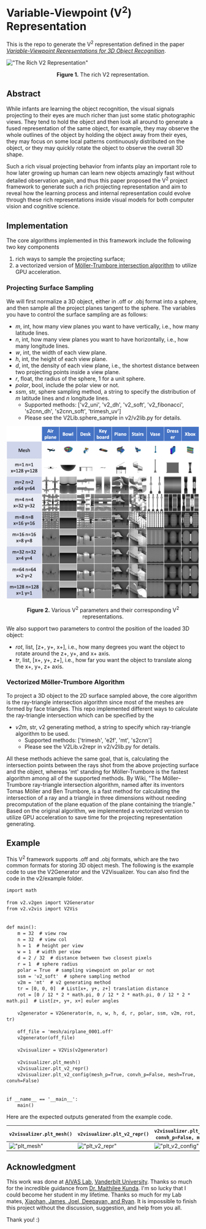 # Variable-Viewpoint (V<sup>2</sup>) Representation
This is the repo to generate the V<sup>2</sup> representation defined in the paper
[_Variable-Viewpoint Representations for 3D Object Recognition_](https://arxiv.org/pdf/2002.03131.pdf).

!["The Rich V2 Representation"](readme/v2_sample_1.gif)
<p style="text-align: center;"><b>Figure 1.</b> The rich V2 representation.</p>

## Abstract
While infants are learning the object recognition, the visual signals projecting to their eyes are
much richer than just some static photographic views. They tend to hold the object and then look all
around to generate a fused representation of the same object, for example, they may observe the whole
outlines of the object by holding the object away from their eyes, they may focus on some local patterns
continuously distributed on the object, or they may quickly rotate the object to observe the overall 3D
shape.   

Such a rich visual projecting behavior from infants play an important role to how later growing up human
can learn new objects amazingly fast without detailed observation again, and thus this paper proposed the
V<sup>2</sup> project framework to generate such a rich projecting representation and aim to reveal how
the learning process and internal representation could evolve through these rich representations inside
visual models for both computer vision and cognitive science.

## Implementation
The core algorithms implemented in this framework include the following two key components
1. rich ways to sample the projecting surface;
2. a vectorized version of 
[Möller-Trumbore intersection algorithm](https://en.wikipedia.org/wiki/M%C3%B6ller%E2%80%93Trumbore_intersection_algorithm)
to utilize GPU acceleration.

### Projecting Surface Sampling
We will first normalize a 3D object, either in .off or .obj format into a sphere, and then sample
all the project planes tangent to the sphere. The variables you have to control the surface sampling are as follows:
- _m_, int, how many view planes you want to have vertically, i.e., how many latitude lines.
- _n_, int, how many view planes you want to have horizontally, i.e., how many longitude lines.
- _w_, int, the width of each view plane.
- _h_, int, the height of each view plane.
- _d_, int, the density of each view plane, i.e., the shortest distance between two projecting points inside a view plane.
- _r_, float, the radius of the sphere, 1 for a unit sphere. 
- _polar_, bool, include the polar view or not.
- _ssm_, str, sphere sampling method, a string to specify the distribution of _m_ latitude lines and _n_
longitude lines.
  - Supported methods: ['v2_uni', 'v2_dh', 'v2_soft', 'v2_fibonacci', 's2cnn_dh', 's2cnn_soft', 'trimesh_uv']
  - Please see the V2Lib.sphere_sample in v2/v2lib.py for details. 

!["Various V2 parameters and their corresponding V2 representations"](readme/v2_sample_2.png)
<p style="text-align: center;"><b>Figure 2.</b> Various V<sup>2</sup> parameters and their corresponding
V<sup>2</sup> representations.</p>

We also support two parameters to control the position of the loaded 3D object:
- _rot_, list, [z+, y+, x+], i.e., how many degrees you want the object to rotate around the z+, y+, and x+ axis.
- _tr_, list, [x+, y+, z+], i.e., how far you want the object to translate along the x+, y+, z+ axis.

### Vectorized Möller-Trumbore Algorithm
To project a 3D object to the 2D surface sampled above, the core algorithm is the ray-triangle intersection algorithm
since most of the meshes are formed by face triangles.
This repo implemented different ways to calculate the ray-triangle intersection which can be specified by the
- _v2m_, str, v2 generating method, a string to specify which ray-triangle algorithm to be used.
  - Supported methods: ['trimesh', 'e2f', 'mt', 's2cnn']
  - Please see the V2Lib.v2repr in v2/v2lib.py for details.
  
All these methods achieve the same goal, that is, calculating the intersection points between the rays shot from the above
projecting surface and the object, whereas 'mt' standing for Möller-Trumbore is the fastest algorithm among all
of the supported methods. By Wiki, "The Möller–Trumbore ray-triangle intersection algorithm, named after its inventors
Tomas Möller and Ben Trumbore, is a fast method for calculating the intersection of a ray and a triangle in three
dimensions without needing precomputation of the plane equation of the plane containing the triangle." Based on the
original algorithm, we implemented a vectorized version to utilize GPU acceleration to save time for the projecting
representation generating.

## Example
This V<sup>2</sup> framework supports .off and .obj formats, which are the two common formats for storing
3D object mesh. The following is the example code to use the V2Generator and the V2Visualizer. You can also
find the code in the v2/example folder.
```
import math

from v2.v2gen import V2Generator
from v2.v2vis import V2Vis


def main():
    m = 32  # view row
    n = 32  # view col
    h = 1  # height per view
    w = 1  # width per view
    d = 2 / 32  # distance between two closest pixels
    r = 1  # sphere radius
    polar = True  # sampling viewpoint on polar or not
    ssm = 'v2_soft'  # sphere sampling method
    v2m = 'mt'  # v2 generating method
    tr = [0, 0, 0]  # List[x+, y+, z+] translation distance
    rot = [0 / 12 * 2 * math.pi, 0 / 12 * 2 * math.pi, 0 / 12 * 2 * math.pi]  # List[z+, y+, x+] euler angles

    v2generator = V2Generator(m, n, w, h, d, r, polar, ssm, v2m, rot, tr)

    off_file = 'mesh/airplane_0001.off'
    v2generator(off_file)

    v2visualizer = V2Vis(v2generator)

    v2visualizer.plt_mesh()
    v2visualizer.plt_v2_repr()
    v2visualizer.plt_v2_config(mesh_p=True, convh_p=False, mesh=True, convh=False)


if __name__ == '__main__':
    main()
```
Here are the expected outputs generated from the example code.

```v2visualizer.plt_mesh()``` | ```v2visualizer.plt_v2_repr()``` | ```v2visualizer.plt_v2_config(mesh_p=True, convh_p=False, mesh=True, convh=False)```
------------------------------|--------------------------------- | ------------------------------------------------------------------------------------
!["plt_mesh"](readme/plt_mesh.png) | !["plt_v2_repr"](readme/plt_v2_repr.png) | !["plt_v2_config"](readme/plt_v2_config.png)

## Acknowledgment
This work was done at [AIVAS Lab](https://my.vanderbilt.edu/aivaslab/), [Vanderbilt University](https://www.vanderbilt.edu/).
Thanks so much for the incredible guidance from [Dr. Maithilee Kunda](https://my.vanderbilt.edu/mkunda/).
I'm so lucky that I could become her student in my lifetime. Thanks so much for my Lab mates, [Xiaohan, James, Joel,
Deepayan, and Ryan](https://my.vanderbilt.edu/aivaslab/people/). It is impossible to finish this project
without the discussion, suggestion, and help from you all.

Thank you! :)